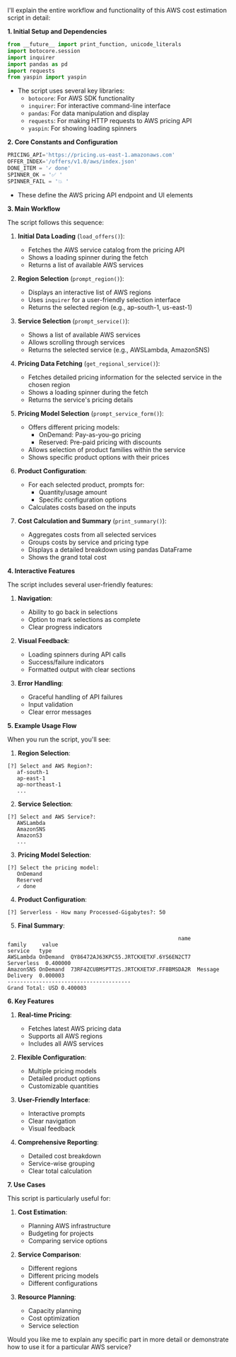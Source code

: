 I'll explain the entire workflow and functionality of this AWS cost estimation script in detail:

**1. Initial Setup and Dependencies**
```python
from __future__ import print_function, unicode_literals
import botocore.session
import inquirer
import pandas as pd
import requests
from yaspin import yaspin
```
- The script uses several key libraries:
  - `botocore`: For AWS SDK functionality
  - `inquirer`: For interactive command-line interface
  - `pandas`: For data manipulation and display
  - `requests`: For making HTTP requests to AWS pricing API
  - `yaspin`: For showing loading spinners

**2. Core Constants and Configuration**
```python
PRICING_API='https://pricing.us-east-1.amazonaws.com'
OFFER_INDEX='/offers/v1.0/aws/index.json'
DONE_ITEM = '✓ done'
SPINNER_OK = '✅ '
SPINNER_FAIL = '💥 '
```
- These define the AWS pricing API endpoint and UI elements

**3. Main Workflow**

The script follows this sequence:

1. **Initial Data Loading** (`load_offers()`):
   - Fetches the AWS service catalog from the pricing API
   - Shows a loading spinner during the fetch
   - Returns a list of available AWS services

2. **Region Selection** (`prompt_region()`):
   - Displays an interactive list of AWS regions
   - Uses `inquirer` for a user-friendly selection interface
   - Returns the selected region (e.g., ap-south-1, us-east-1)

3. **Service Selection** (`prompt_service()`):
   - Shows a list of available AWS services
   - Allows scrolling through services
   - Returns the selected service (e.g., AWSLambda, AmazonSNS)

4. **Pricing Data Fetching** (`get_regional_service()`):
   - Fetches detailed pricing information for the selected service in the chosen region
   - Shows a loading spinner during the fetch
   - Returns the service's pricing details

5. **Pricing Model Selection** (`prompt_service_form()`):
   - Offers different pricing models:
     - OnDemand: Pay-as-you-go pricing
     - Reserved: Pre-paid pricing with discounts
   - Allows selection of product families within the service
   - Shows specific product options with their prices

6. **Product Configuration**:
   - For each selected product, prompts for:
     - Quantity/usage amount
     - Specific configuration options
   - Calculates costs based on the inputs

7. **Cost Calculation and Summary** (`print_summary()`):
   - Aggregates costs from all selected services
   - Groups costs by service and pricing type
   - Displays a detailed breakdown using pandas DataFrame
   - Shows the grand total cost

**4. Interactive Features**

The script includes several user-friendly features:

1. **Navigation**:
   - Ability to go back in selections
   - Option to mark selections as complete
   - Clear progress indicators

2. **Visual Feedback**:
   - Loading spinners during API calls
   - Success/failure indicators
   - Formatted output with clear sections

3. **Error Handling**:
   - Graceful handling of API failures
   - Input validation
   - Clear error messages

**5. Example Usage Flow**

When you run the script, you'll see:

1. **Region Selection**:
```
[?] Select and AWS Region?:
   af-south-1
   ap-east-1
   ap-northeast-1
   ...
```

2. **Service Selection**:
```
[?] Select and AWS Service?:
   AWSLambda
   AmazonSNS
   AmazonS3
   ...
```

3. **Pricing Model Selection**:
```
[?] Select the pricing model:
   OnDemand
   Reserved
   ✓ done
```

4. **Product Configuration**:
```
[?] Serverless - How many Processed-Gigabytes?: 50
```

5. **Final Summary**:
```
                                                      name            family     value
service   type
AWSLambda OnDemand  QY86472AJ63KPC55.JRTCKXETXF.6YS6EN2CT7        Serverless  0.400000
AmazonSNS OnDemand  73RF4ZCUBMSPTT2S.JRTCKXETXF.FF8BMSDA2R  Message Delivery  0.000003
---------------------------------------
Grand Total: USD 0.400003
```

**6. Key Features**

1. **Real-time Pricing**:
   - Fetches latest AWS pricing data
   - Supports all AWS regions
   - Includes all AWS services

2. **Flexible Configuration**:
   - Multiple pricing models
   - Detailed product options
   - Customizable quantities

3. **User-Friendly Interface**:
   - Interactive prompts
   - Clear navigation
   - Visual feedback

4. **Comprehensive Reporting**:
   - Detailed cost breakdown
   - Service-wise grouping
   - Clear total calculation

**7. Use Cases**

This script is particularly useful for:

1. **Cost Estimation**:
   - Planning AWS infrastructure
   - Budgeting for projects
   - Comparing service options

2. **Service Comparison**:
   - Different regions
   - Different pricing models
   - Different configurations

3. **Resource Planning**:
   - Capacity planning
   - Cost optimization
   - Service selection

Would you like me to explain any specific part in more detail or demonstrate how to use it for a particular AWS service?
